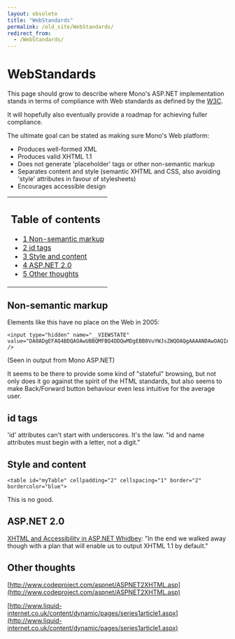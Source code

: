 ```yaml
---
layout: obsolete
title: "WebStandards"
permalink: /old_site/WebStandards/
redirect_from:
  - /WebStandards/
---
```


WebStandards
============

This page should grow to describe where Mono's ASP.NET implementation stands in terms of compliance with Web standards as defined by the [W3C](http://www.w3.org/).

It will hopefully also eventually provide a roadmap for achieving fuller compliance.

The ultimate goal can be stated as making sure Mono's Web platform:

-   Produces well-formed XML
-   Produces valid XHTML 1.1
-   Does not generate 'placeholder' tags or other non-semantic markup
-   Separates content and style (semantic XHTML and CSS, also avoiding 'style' attributes in favour of stylesheets)
-   Encourages accessible design

<table>
<col width="100%" />
<tbody>
<tr class="odd">
<td align="left"><h2>Table of contents</h2>
<ul>
<li><a href="#non-semantic-markup">1 Non-semantic markup</a></li>
<li><a href="#id-tags">2 id tags</a></li>
<li><a href="#style-and-content">3 Style and content</a></li>
<li><a href="#aspnet-20">4 ASP.NET 2.0</a></li>
<li><a href="#other-thoughts">5 Other thoughts</a></li>
</ul></td>
</tr>
</tbody>
</table>

Non-semantic markup
-------------------

Elements like this have no place on the Web in 2005:

``` nowiki
<input type="hidden" name="__VIEWSTATE" value="DA0ADgEFAQ4BDQAOAwUBBQMFBQ4DDQwMDgEBB0VuYWJsZWQOAQgAAAANDAwOAQIAAA4BCAAAAA0MDA4BAgAADgEIAAAAAA==" />
```

(Seen in output from Mono ASP.NET)

It seems to be there to provide some kind of "stateful" browsing, but not only does it go against the spirit of the HTML standards, but also seems to make Back/Forward button behaviour even less intuitive for the average user.

id tags
-------

'id' attributes can't start with underscores. It's the law. "id and name attributes must begin with a letter, not a digit."

Style and content
-----------------

``` nowiki
<table id="myTable" cellpadding="2" cellspacing="1" border="2" bordercolor="blue">
```

This is no good.

ASP.NET 2.0
-----------

[XHTML and Accessibility in ASP.NET Whidbey](http://weblogs.asp.net/scottgu/archive/2003/11/25/39620.aspx): "In the end we walked away though with a plan that will enable us to output XHTML 1.1 by default."

Other thoughts
--------------

[http://www.codeproject.com/aspnet/ASPNET2XHTML.asp](http://www.codeproject.com/aspnet/ASPNET2XHTML.asp)

[http://www.liquid-internet.co.uk/content/dynamic/pages/series1article1.aspx](http://www.liquid-internet.co.uk/content/dynamic/pages/series1article1.aspx)

